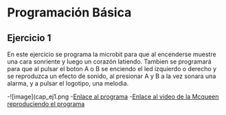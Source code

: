 # Programación Básica
## Ejercicio 1
En este ejercicio se programa la microbit para que al encenderse muestre una cara sonriente y luego un corazón latiendo. Tambien se programará para que al pulsar el boton A o B se enciendo el led izquierdo o derecho y se reproduzca un efecto de sonido, al presionar A y B a la vez sonara una alarma, y a pulsar el logotipo, una melodia.

-![image](cap_ej1.png
-[Enlace al programa](microbit-maqueen2.hex)
-[Enlace al video de la Mcqueen reproduciendo el programa](https://www.youtube.com/shorts/29INlVmVf9U)
